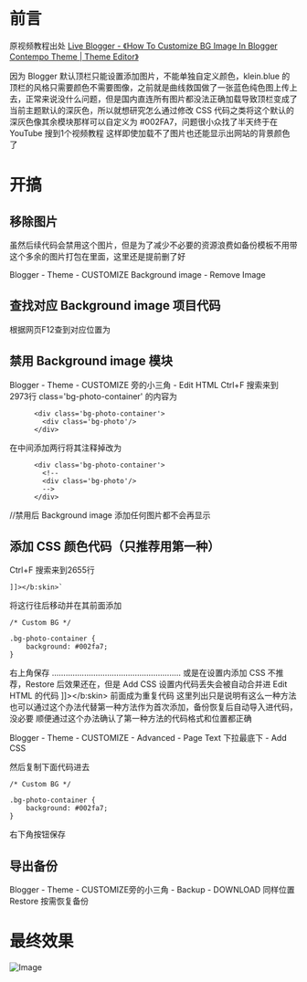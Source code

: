 <!-- ##{"timestamp":1715460960}## -->

# 前言

原视频教程出处
[Live Blogger - 《How To Customize BG Image In Blogger Contempo Theme | Theme Editor》](https://www.youtube.com/watch?v=zMB0XeMcRZg&ab_channel=LiveBlogger)

因为 Blogger 默认顶栏只能设置添加图片，不能单独自定义颜色，klein.blue 的顶栏的风格只需要颜色不需要图像，之前就是曲线救国做了一张蓝色纯色图上传上去，正常来说没什么问题，但是国内直连所有图片都没法正确加载导致顶栏变成了当前主题默认的深灰色，所以就想研究怎么通过修改 CSS 代码之类将这个默认的深灰色像其余模块那样可以自定义为 #002FA7，问题很小众找了半天终于在 YouTube 搜到1个视频教程
这样即使加载不了图片也还能显示出网站的背景颜色了

# 开搞
## 移除图片

虽然后续代码会禁用这个图片，但是为了减少不必要的资源浪费如备份模板不用带这个多余的图片打包在里面，这里还是提前删了好

Blogger - Theme - CUSTOMIZE
Background image - Remove Image

## 查找对应 Background image 项目代码

根据网页F12查到对应位置为
<div class="bg-photo-container">

## 禁用 Background image 模块

Blogger - Theme - CUSTOMIZE 旁的小三角 - Edit HTML
Ctrl+F 搜索来到2973行
class='bg-photo-container'
的内容为
```
      <div class='bg-photo-container'>
        <div class='bg-photo'/>
      </div>
```
在中间添加两行将其注释掉改为
```
      <div class='bg-photo-container'>
        <!--
        <div class='bg-photo'/>
        -->
      </div>
```

//禁用后 Background image 添加任何图片都不会再显示

## 添加 CSS 颜色代码（只推荐用第一种）

Ctrl+F 搜索来到2655行
```
]]></b:skin>`
```

将这行往后移动并在其前面添加
```
/* Custom BG */

.bg-photo-container {
    background: #002fa7;
}
```

右上角保存
........................................................
或是在设置内添加 CSS
不推荐，Restore 后效果还在，但是 Add CSS 设置内代码丢失会被自动合并进 Edit HTML 的代码 ]]></b:skin> 前面成为重复代码
这里列出只是说明有这么一种方法
也可以通过这个办法代替第一种方法作为首次添加，备份恢复后自动导入进代码，没必要
顺便通过这个办法确认了第一种方法的代码格式和位置都正确

Blogger - Theme - CUSTOMIZE - Advanced - Page Text 下拉最底下 - Add CSS

然后复制下面代码进去
```
/* Custom BG */

.bg-photo-container {
    background: #002fa7;
}
```

右下角按钮保存

## 导出备份

Blogger - Theme - CUSTOMIZE旁的小三角 - Backup - DOWNLOAD
同样位置 Restore 按需恢复备份

# 最终效果
![Image](https://github.com/user-attachments/assets/8e6fcec3-a8c6-4601-a840-c74d512a8663)
